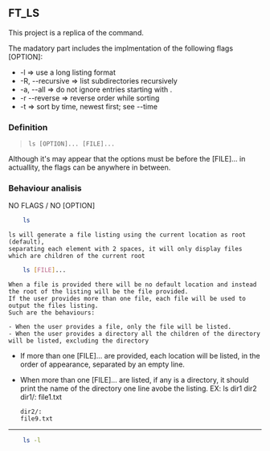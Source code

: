 ## FT_LS
This project is a replica of the command.

The madatory part includes the implmentation of the following flags [OPTION]:
 - -l								=> use a long listing format
 - -R, --recursive	=> list subdirectories recursively
 - -a, --all				=> do not ignore entries starting with .
 - -r --reverse			=> reverse order while sorting
 - -t								=> sort by time, newest first; see --time

### Definition
> ```ls [OPTION]... [FILE]...```

Although it's may appear that the options must be before the [FILE]... in actuallity, the flags can be anywhere in between.

### Behaviour analisis

NO FLAGS / NO [OPTION]
```bash
	ls
```

	ls will generate a file listing using the current location as root (default),
	separating each element with 2 spaces, it will only display files which are children of the current root

```bash
	ls [FILE]...
```
	When a file is provided there will be no default location and instead the root of the listing will be the file provided.
	If the user provides more than one file, each file will be used to output the files listing.
	Such are the behaviours:

	- When the user provides a file, only the file will be listed.
	- When the user provides a directory all the children of the directory will be listed, excluding the directory
  - If more than one [FILE]... are provided, each location will be listed, in the order of appearance, separated by an empty line.
  - When more than one [FILE]... are listed, if any is a directory, it should print the name of the directory one line avobe the listing.
		EX: ls dir1 dir2
		dir1/:
		file1.txt

		dir2/:
		file9.txt
 
	
***

```bash
	ls -l
```
